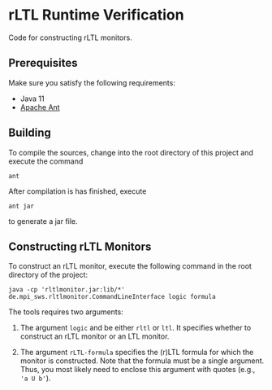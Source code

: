 rLTL Runtime Verification
=========================
Code for constructing rLTL monitors.


Prerequisites
-------------
Make sure you satisfy the following requirements:

- Java 11
- [Apache Ant](https://ant.apache.org/)


Building
--------
To compile the sources, change into the root directory of this project and
execute the command

    ant

After compilation is has finished, execute

    ant jar
    
to generate a jar file.


Constructing rLTL Monitors
--------------------------

To construct an rLTL monitor, execute the following command in the root
directory of the project:

    java -cp 'rltlmonitor.jar:lib/*' de.mpi_sws.rltlmonitor.CommandLineInterface logic formula

The tools requires two arguments:

1) The argument `logic` and be either `rltl` or `ltl`. It specifies whether to
construct an rLTL monitor or an LTL monitor.

2) The argument `rLTL-formula` specifies the (r)LTL formula for which the
monitor is constructed. Note that the formula must be a single argument. Thus,
you most likely need to enclose this argument with quotes (e.g., `'a U b'`).